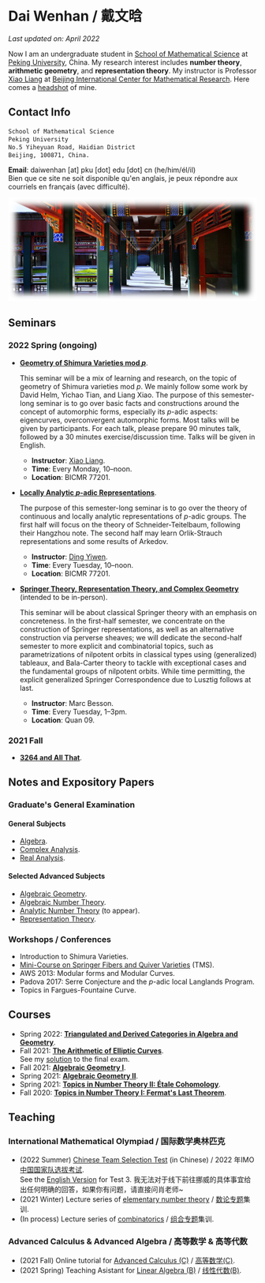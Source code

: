 # Dai Wenhan / 戴文晗

_Last updated on: April 2022_

Now I am an undergraduate student in [School of Mathematical Science](http://english.math.pku.edu.cn) at [Peking University](https://www.pku.edu.cn), China. My research interest includes **number theory**, **arithmetic geometry**, and **representation theory**. My instructor is Professor [Xiao Liang](https://bicmr.pku.edu.cn/~lxiao/index.htm) at [Beijing International Center for Mathematical Research](https://bicmr.pku.edu.cn). Here comes a [headshot](./headshot.jpg) of mine.

## Contact Info

```
School of Mathematical Science
Peking University
No.5 Yiheyuan Road, Haidian District
Beijing, 100871, China.
```

**Email**: daiwenhan [at] pku [dot] edu [dot] cn (he/him/él/il)
<br/>
Bien que ce site ne soit disponible qu'en anglais, je peux répondre aux courriels en français (avec difficulté).

![summer](./landscape-summer.png)

## Seminars

### 2022 Spring (ongoing)

- [**Geometry of Shimura Varieties mod _p_**](./modpShv/modpShv.md).

  This seminar will be a mix of learning and research, on the topic of geometry of Shimura varieties mod _p_. We mainly follow some work by David Helm, Yichao Tian, and Liang Xiao. The purpose of this semester-long seminar is to go over basic facts and constructions around the concept of automorphic forms, especially its _p_-adic aspects: eigencurves, overconvergent automorphic forms. Most talks will be given by participants. For each talk, please prepare 90 minutes talk, followed by a 30 minutes exercise/discussion time. Talks will be given in English.
  - **Instructor**: [Xiao Liang](https://bicmr.pku.edu.cn/~lxiao/index.htm).
  - **Time**: Every Monday, 10–noon.
  - **Location**: BICMR 77201.

- [**Locally Analytic _p_-adic Representations**](./locanRep/locanRep.md).

  The purpose of this semester-long seminar is to go over the theory of continuous and locally analytic representations of _p_-adic groups. The first half will focus on the theory of Schneider-Teitelbaum, following their Hangzhou note. The second half may learn Orlik-Strauch representations and some results of Arkedov.
  - **Instructor**: [Ding Yiwen](https://bicmr.pku.edu.cn/~dingyiwen/).
  - **Time**: Every Tuesday, 10–noon.
  - **Location**: BICMR 77201.

- [**Springer Theory, Representation Theory, and Complex Geometry**](./Springer/2022spring.md) (intended to be in-person).

  This seminar will be about classical Springer theory with an emphasis on concreteness. In the first-half semester, we concentrate on the construction of Springer representations, as well as an alternative construction via perverse sheaves; we will dedicate the second-half semester to more explicit and combinatorial topics, such as parametrizations of nilpotent orbits in classical types using (generalized) tableaux, and Bala-Carter theory to tackle with exceptional cases and the fundamental groups of nilpotent orbits. While time permitting, the explicit generalized Springer Correspondence due to Lusztig follows at last.
  - **Instructor**: Marc Besson.
  - **Time**: Every Tuesday, 1–3pm.
  - **Location**: Quan 09.

### 2021 Fall

- [**3264 and All That**](./3264.md).


## Notes and Expository Papers

### Graduate's General Examination

#### General Subjects
- [Algebra](./genalg/genalg.md).
- [Complex Analysis](./gencplx/gencplx.md).
- [Real Analysis](./genreal/genreal.md).

#### Selected Advanced Subjects
- [Algebraic Geometry](./genag/genag.md).
- [Algebraic Number Theory](./genalgnt/genalgnt.md).
- [Analytic Number Theory](./genannt/genannt.md) (to appear).
- [Representation Theory](./genrep/genrep.md).

### Workshops / Conferences

- Introduction to Shimura Varieties.
- [Mini-Course on Springer Fibers and Quiver Varieties](./Springer/TMS-Springer.md) (TMS).
- AWS 2013: Modular forms and Modular Curves.
- Padova 2017: Serre Conjecture and the _p_-adic local Langlands Program.
- Topics in Fargues-Fountaine Curve.


## Courses

- Spring 2022: [**Triangulated and Derived Categories in Algebra and Geometry**](./dercat/dercat.md).
- Fall 2021: [**The Arithmetic of Elliptic Curves**](./ellcurves2021.md). <br/>
  See my [solution](../ellcurves2021-final.pdf) to the final exam.
- Fall 2021: [**Algebraic Geometry I**](./AGI2021.md).
- Spring 2021: [**Algebraic Geometry II**](./AGII2021.md).
- Spring 2021: [**Topics in Number Theory II: Étale Cohomology**](./etcoh.md).
- Fall 2020: [**Topics in Number Theory I: Fermat's Last Theorem**](./FLT2020.md).

## Teaching

### International Mathematical Olympiad / 国际数学奥林匹克

- (2022 Summer) [Chinese Team Selection Test](./2022集训队二期终稿.pdf) (in Chinese) / 2022 年IMO[中国国家队选拔考试](./2022集训队二期终稿.pdf). <br/>
  See the [English Version](./3-EnglishVer.pdf) for Test 3.
  我无法对于线下前往挪威的具体事宜给出任何明确的回答，如果你有问题，请直接问肖老师~
- (2021 Winter) Lecture series of [elementary number theory](./imont.md) / [数论专题](./imont.md)集训.
- (In process) Lecture series of [combinatorics](./imocomb.md) / [组合专题](./imocomb.md)集训.

### Advanced Calculus & Advanced Algebra / 高等数学 & 高等代数

- (2021 Fall) Online tutorial for [Advanced Calculus (C)](./cal2021.md) / [高等数学(C)](./cal2021.md).
- (2021 Spring) Teaching Asistant for [Linear Algebra (B)](./la2021.md) / [线性代数(B)](./la2021.md).



